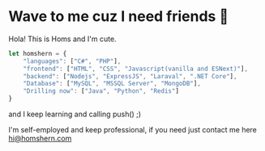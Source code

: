 # Wave to me cuz I need friends 👋

Hola! This is Homs and I'm cute.

```javascript
let homshern = {
    "languages": ["C#", "PHP"],
    "frontend": ["HTML", "CSS", "Javascript(vanilla and ESNext)"],
    "backend": ["Nodejs", "ExpressJS", "Laraval", ".NET Core"],
    "Database": ["MySQL", "MSSQL Server", "MongoDB"],
    "Drilling now": ["Java", "Python", "Redis"]
}
```

and I keep learning and calling push() ;)

I'm self-employed and keep professional, if you need just contact me here hi@homshern.com